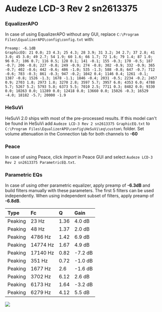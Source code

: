 # Audeze LCD-3 Rev 2 sn2613375

### EqualizerAPO
In case of using EqualizerAPO without any GUI, replace `C:\Program Files\EqualizerAPO\config\config.txt`
with:
```
Preamp: -6.1dB
GraphicEQ: 21 0.0; 23 4.3; 25 4.3; 28 3.9; 31 3.2; 34 2.7; 37 2.8; 41 3.0; 45 3.0; 49 2.7; 54 1.9; 60 1.6; 66 1.7; 72 1.6; 79 1.4; 87 1.0; 96 0.7; 106 0.7; 116 0.5; 128 0.1; 141 -0.1; 155 -0.3; 170 -0.5; 187 -0.7; 206 -0.8; 227 -0.8; 249 -0.9; 274 -0.8; 302 -0.9; 332 -0.9; 365 -0.7; 402 -0.6; 442 -0.6; 486 -1.0; 535 -1.3; 588 -0.8; 647 -0.7; 712 -0.6; 783 -0.3; 861 -0.3; 947 -0.2; 1042 0.4; 1146 0.4; 1261 -0.1; 1387 -0.8; 1526 -1.3; 1678 -1.1; 1846 -0.4; 2031 -0.5; 2234 -0.2; 2457 0.9; 2703 1.8; 2973 1.8; 3270 2.8; 3597 5.7; 3957 6.0; 4353 6.0; 4788 5.7; 5267 5.2; 5793 5.8; 6373 5.5; 7010 2.5; 7711 0.3; 8482 0.0; 9330 0.0; 10263 0.0; 11289 0.0; 12418 0.0; 13660 0.0; 15026 -0.3; 16529 -4.0; 18182 -5.7; 20000 -1.9
```

### HeSuVi
HeSuVi 2.0 ships with most of the pre-processed results. If this model can't be found in HeSuVi add
`Audeze LCD-3 Rev 2 sn2613375 GraphicEQ.txt` to `C:\Program Files\EqualizerAPO\config\HeSuVi\eq\custom\` folder.
Set volume attenuation in the Connection tab for both channels to **-60**

### Peace
In case of using Peace, click *Import* in Peace GUI and select `Audeze LCD-3 Rev 2 sn2613375 ParametricEQ.txt`.

### Parametric EQs
In case of using other parametric equalizer, apply preamp of **-6.3dB** and build filters manually
with these parameters. The first 5 filters can be used independently.
When using independent subset of filters, apply preamp of **-6.8dB**.

| Type    | Fc       |    Q | Gain    |
|:--------|:---------|:-----|:--------|
| Peaking | 23 Hz    | 1.36 | 4.0 dB  |
| Peaking | 48 Hz    | 1.37 | 2.0 dB  |
| Peaking | 4786 Hz  | 1.42 | 6.9 dB  |
| Peaking | 14774 Hz | 1.67 | 4.9 dB  |
| Peaking | 17140 Hz | 0.82 | -7.2 dB |
| Peaking | 351 Hz   | 0.72 | -1.0 dB |
| Peaking | 1677 Hz  | 2.6  | -1.6 dB |
| Peaking | 3702 Hz  | 6.12 | 2.6 dB  |
| Peaking | 6173 Hz  | 1.64 | -3.2 dB |
| Peaking | 6279 Hz  | 4.12 | 5.5 dB  |

![](https://raw.githubusercontent.com/jaakkopasanen/AutoEq/master/results/innerfidelity/sbaf-serious/Audeze%20LCD-3%20Rev%202%20sn2613375/Audeze%20LCD-3%20Rev%202%20sn2613375.png)